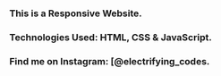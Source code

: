 ### This is a Responsive Website.

### Technologies Used: HTML, CSS & JavaScript.

### Find me on Instagram: [@electrifying_codes.

[Instagram]: https://www.instagram.com/electrifying_codes/